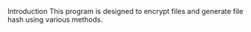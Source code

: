 Introduction
This program is designed to encrypt files and generate file hash using various methods.
